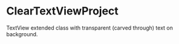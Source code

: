 ClearTextViewProject
====================

TextView extended class with transparent (carved through) text on background.
